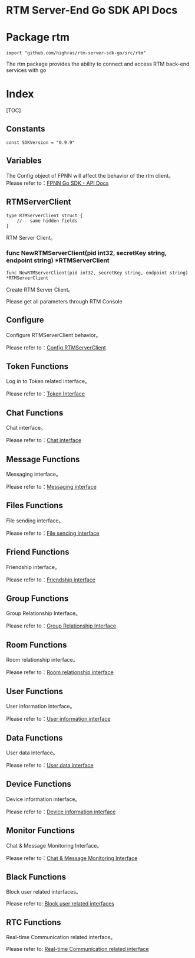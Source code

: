 # RTM Server-End Go SDK API Docs

# Package rtm

	import "github.com/highras/rtm-server-sdk-go/src/rtm"

The rtm package provides the ability to connect and access RTM back-end services with go

# Index

[TOC]

## Constants

	const SDKVersion = "0.9.9"

## Variables

The Config object of FPNN will affect the behavior of the rtm client。  
Please refer to：[FPNN Go SDK - API Docs](https://github.com/highras/fpnn-sdk-go/blob/master/API.md#variables)


## RTMServerClient

	type RTMServerClient struct {
		//-- same hidden fields
	}

RTM Server Client。


### func NewRTMServerClient(pid int32, secretKey string, endpoint string) *RTMServerClient

	func NewRTMServerClient(pid int32, secretKey string, endpoint string) *RTMServerClient

Create RTM Server Client。

Please get all parameters through RTM Console

## Configure

Configure RTMServerClient behavior。

Please refer to：[Config RTMServerClient](Config.md)


## Token Functions

Log in to Token related interface。

Please refer to：[Token Interface](Token.md)


## Chat Functions

Chat interface。

Please refer to：[Chat interface](Chat.md)


## Message Functions

Messaging interface。

Please refer to：[Messaging interface](Messages.md)


## Files Functions

File sending interface。

Please refer to：[File sending interface](Files.md)


## Friend Functions

Friendship interface。

Please refer to：[Friendship interface](Friends.md)


## Group Functions

Group Relationship Interface。

Please refer to：[Group Relationship Interface](Groups.md)


## Room Functions

Room relationship interface。

Please refer to：[Room relationship interface](Rooms.md)


## User Functions

User information interface。

Please refer to：[User information interface](Users.md)


## Data Functions

User data interface。

Please refer to：[User data interface](Data.md)


## Device Functions

Device information interface。

Please refer to：[Device information interface](Devices.md)


## Monitor Functions

Chat & Message Monitoring Interface。

Please refer to：[Chat & Message Monitoring Interface](Listening.md)


## Black Functions

Block user related interfaces。

Please refer to: [Block user related interfaces](Blacklist.md)

## RTC Functions

Real-time Communication related interface。

Please refer to: [Real-time Communication related interface](RTC.md)
